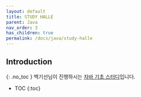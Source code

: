 ```yaml
---
layout: default
title: STUDY HALLE
parent: Java
nav_order: 3
has_children: true
permalink: /docs/java/study-halle
---
```

## Introduction
{: .no_toc }
백기선님이 진행하시는 [자바 기초 스터디](https://github.com/whiteship/live-study)입니다.

- TOC
{:toc}